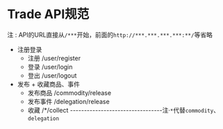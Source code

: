 # Trade API规范

注 : API的URL直接从`/***`开始，前面的`http://***.***.***.***:**/`等省略

- 注册登录
  - 注册 /user/register
  - 登录 /user/login
  - 登出 /user/logout
- 发布 + 收藏商品、事件
  - 发布商品 /commodity/release
  - 发布事件 /delegation/release
  - 收藏 /\*/collect  ---------------------------------注·`*`代替`commodity`、`delegation`
